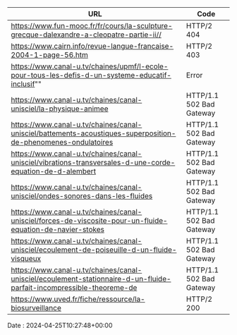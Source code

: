 | URL         | Code        |
| ----------- | ----------- |
| https://www.fun-mooc.fr/fr/cours/la-sculpture-grecque-dalexandre-a-cleopatre-partie-ii// | HTTP/2 404 |
| https://www.cairn.info/revue-langue-francaise-2004-1-page-56.htm | HTTP/2 403 |
| https://www.canal-u.tv/chaines/upmf/l-ecole-pour-tous-les-defis-d-un-systeme-educatif-inclusif"" | Error |
| https://www.canal-u.tv/chaines/canal-unisciel/la-physique-animee | HTTP/1.1 502 Bad Gateway |
| https://www.canal-u.tv/chaines/canal-unisciel/battements-acoustiques-superposition-de-phenomenes-ondulatoires | HTTP/1.1 502 Bad Gateway |
| https://www.canal-u.tv/chaines/canal-unisciel/vibrations-transversales-d-une-corde-equation-de-d-alembert | HTTP/1.1 502 Bad Gateway |
| https://www.canal-u.tv/chaines/canal-unisciel/ondes-sonores-dans-les-fluides | HTTP/1.1 502 Bad Gateway |
| https://www.canal-u.tv/chaines/canal-unisciel/forces-de-viscosite-pour-un-fluide-equation-de-navier-stokes | HTTP/1.1 502 Bad Gateway |
| https://www.canal-u.tv/chaines/canal-unisciel/ecoulement-de-poiseuille-d-un-fluide-visqueux | HTTP/1.1 502 Bad Gateway |
| https://www.canal-u.tv/chaines/canal-unisciel/ecoulement-stationnaire-d-un-fluide-parfait-incompressible-theoreme-de | HTTP/1.1 502 Bad Gateway |
| https://www.uved.fr/fiche/ressource/la-biosurveillance | HTTP/2 200 |

Date : 2024-04-25T10:27:48+00:00
